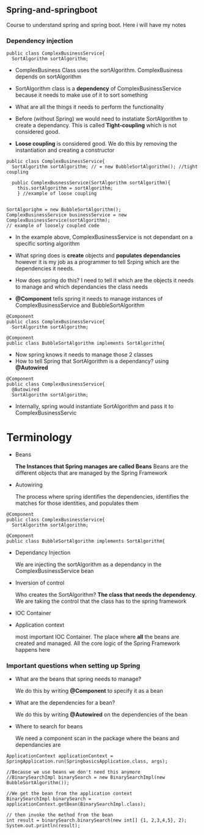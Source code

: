 ## Spring-and-springboot

Course to understand spring and spring boot. Here i will have my notes

### Dependency injection


```
public class ComplexBusinessService{
  SortAlgorithm sortAlgorithm;
```

- ComplexBusiness Class uses the sortAlgorithm. ComplexBusiness depends on sortAlgorithm

- SortAlgorithm class is a **dependency** of ComplexBusinessService because it needs to make use of it to sort something

- What are all the things it needs to perform the functionality

- Before (without Spring) we would need to instatiate SortAlgorithm to create a dependancy. This is called **Tight-coupling** which is not considered good.

- **Loose coupling** is considered good. We do this by removing the instantiation and creating a constructor


```
public class ComplexBusinessService{
  SortAlgorithm sortAlgorithm; // = new BubbleSortAlgorithm(); //tight coupling
  
  public ComplexBusnessService(SortAlgorithm sortAlgorithm){
    this.sortAlgorithm = sortAlgorithm;
    } //example of loose coupling
    
    
SortAlgorighm = new BubbleSortAlgorithm();
ComplexBusinessService businessService = new ComplexBusinessService(sortAlgorithm);
// example of loosely coupled code
```
- In the example above, ComplexBusinessService is not dependant on a specific sorting algorithm

- What spring does is **create** objects and **populates dependancies** however it is my job as a programmer to tell Srping which are the dependencies it needs.

- How does spring do this? I need to tell it which are the objects it needs to manage and which dependancies the class needs

- **@Component** tells spring it needs to manage instances of ComplexBusinessService and BubbleSortAlgorithm

```
@Component
public class ComplexBusinessService{
  SortAlgorithm sortAlgorithm;
  
@Component
public class BubbleSortAlgorithm implements SortAlgorithm{
```

- Now spring knows it needs to manage those 2 classes
- How to tell Spring that SortAlgorithm is a dependancy? using **@Autowired**

```
@Component
public class ComplexBusinessService{
  @Autowired
  SortAlgorithm sortAlgorithm;
```

- Internally, spring would instantiate SortAlgorithm and pass it to ComplexBusinessServic


# Terminology

- Beans   

   **The Instances that Spring manages are called Beans** Beans are the different objects that are managed by the Spring Framework

- Autowiring 

    The process where spring identifies the dependencies, identifies the matches for those identities, and populates them
```
@Component
public class ComplexBusinessService{
  SortAlgorithm sortAlgorithm;
  
@Component
public class BubbleSortAlgorithm implements SortAlgorithm{
```
- Dependancy Injection 

    We are injecting the sortAlgorithm as a dependancy in the ComplexBusinessService bean
    
- Inversion of control

    Who creates the SortAlgorithm? **The class that needs the dependency**. We are taking the control that the class has to the spring framework
- IOC Container
- Application context

    most important IOC Container. The place where **all** the beans are created and managed. All the core logic of the Spring Framework happens here

### Important questions when setting up Spring
- What are the beans that spring needs to manage?

   We do this by writing **@Component** to specify it as a bean
   
- What are the dependencies for a bean?

   We do this by writing **@Autowired** on the dependencies of the bean
   
- Where to search for beans

   We need a component scan in the package where the beans and dependancies are
   
   
   
```
ApplicationContext applicationContext = SpringApplication.run(SpringbasicsApplication.class, args);
		
//Because we use beans we don't need this anymore
//BinarySearchImpl binarySearch = new BinarySearchImpl(new BubbleSortAlgorithm());
		
//We get the bean from the application context
BinarySearchImpl binarySearch = applicationContext.getBean(BinarySearchImpl.class);
		
// then invoke the method from the bean
int result = binarySearch.binarySearch(new int[] {1, 2,3,4,5}, 2);
System.out.println(result);
```
